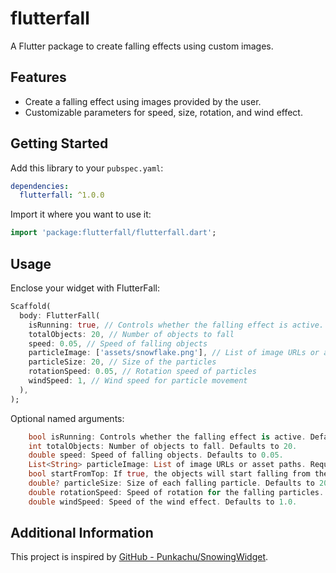 # flutterfall

A Flutter package to create falling effects using custom images.

## Features

- Create a falling effect using images provided by the user.
- Customizable parameters for speed, size, rotation, and wind effect.

## Getting Started

Add this library to your `pubspec.yaml`:

```yaml
dependencies:
  flutterfall: ^1.0.0
```

Import it where you want to use it:

```dart
import 'package:flutterfall/flutterfall.dart';
```

## Usage

Enclose your widget with FlutterFall:

```dart
Scaffold(
  body: FlutterFall(
    isRunning: true, // Controls whether the falling effect is active.
    totalObjects: 20, // Number of objects to fall
    speed: 0.05, // Speed of falling objects
    particleImage: ['assets/snowflake.png'], // List of image URLs or asset paths
    particleSize: 20, // Size of the particles
    rotationSpeed: 0.05, // Rotation speed of particles
    windSpeed: 1, // Wind speed for particle movement
  ),
);
```
Optional named arguments:

```dart
    bool isRunning: Controls whether the falling effect is active. Defaults to true.
    int totalObjects: Number of objects to fall. Defaults to 20.
    double speed: Speed of falling objects. Defaults to 0.05.
    List<String> particleImage: List of image URLs or asset paths. Required.
    bool startFromTop: If true, the objects will start falling from the top. Defaults to true.
    double? particleSize: Size of each falling particle. Defaults to 20.
    double rotationSpeed: Speed of rotation for the falling particles. Defaults to 0.05.
    double windSpeed: Speed of the wind effect. Defaults to 1.0.
```

## Additional Information

This project is inspired by [GitHub - Punkachu/SnowingWidget](https://github.com/Punkachu/SnowingWidget). 
